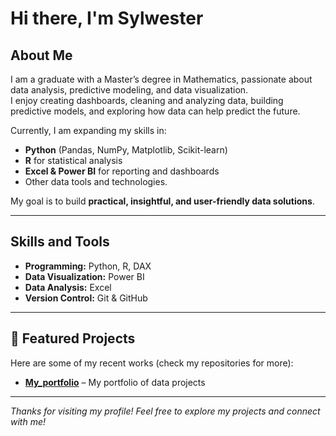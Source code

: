 # Hi there, I'm Sylwester 

## About Me
I am a graduate with a Master’s degree in Mathematics, passionate about data analysis, predictive modeling, and data visualization.  
I enjoy creating dashboards, cleaning and analyzing data, building predictive models, and exploring how data can help predict the future.

Currently, I am expanding my skills in:
- **Python** (Pandas, NumPy, Matplotlib, Scikit-learn)
- **R** for statistical analysis
- **Excel & Power BI** for reporting and dashboards
- Other data tools and technologies.

My goal is to build **practical, insightful, and user-friendly data solutions**.

---

##  Skills and Tools
- **Programming:** Python, R, DAX  
- **Data Visualization:** Power BI  
- **Data Analysis:** Excel  
- **Version Control:** Git & GitHub  

---

## 📂 Featured Projects
Here are some of my recent works (check my repositories for more):

- [**My_portfolio**](https://github.com/Sylwester2000/My_portfolio) – My portfolio of data projects

---

*Thanks for visiting my profile! Feel free to explore my projects and connect with me!*

<!--
**Sylwester2000/Sylwester2000** is a ✨ _special_ ✨ repository because its `README.md` (this file) appears on your GitHub profile.

Here are some ideas to get you started:

- 🔭 I’m currently working on ...
- 🌱 I’m currently learning ...
- 👯 I’m looking to collaborate on ...
- 🤔 I’m looking for help with ...
- 💬 Ask me about ...
- 📫 How to reach me: ...
- 😄 Pronouns: ...
- ⚡ Fun fact: ...
-->
